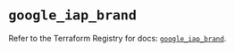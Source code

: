 # `google_iap_brand`

Refer to the Terraform Registry for docs: [`google_iap_brand`](https://registry.terraform.io/providers/hashicorp/google-beta/5.30.0/docs/resources/google_iap_brand).
